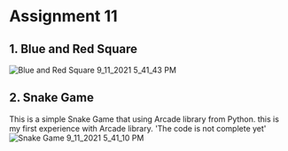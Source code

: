 # Assignment 11
## 1. Blue and Red Square
![Blue and Red Square 9_11_2021 5_41_43 PM](https://user-images.githubusercontent.com/88179607/132949360-fd3ad1a9-882d-4f75-a677-d0d5ac9c820b.png)
## 2. Snake Game
This is a simple Snake Game that using Arcade library from Python. this is my first experience with Arcade library. 'The code is not complete yet'
![Snake Game 9_11_2021 5_41_10 PM](https://user-images.githubusercontent.com/88179607/132949403-8fccb7d9-91fb-4ada-a163-28302bf848a1.png)
